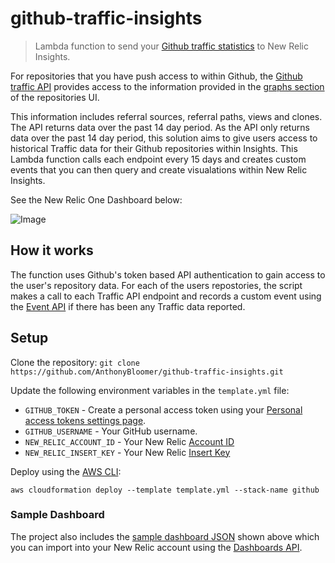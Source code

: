 # github-traffic-insights

> Lambda function to send your [Github traffic statistics](https://developer.github.com/v3/repos/traffic/) to New Relic Insights.

For repositories that you have push access to within Github, the [Github traffic API](https://developer.github.com/v3/repos/traffic/) provides access to the information provided in the [graphs section](https://help.github.com/articles/about-repository-graphs/#traffic) of the repositories UI. 

This information includes referral sources, referral paths, views and clones. The API returns data over the past 14 day period. As the API only returns data over the past 14 day period, this solution aims to give users access to historical Traffic data for their Github repositories within Insights. This Lambda function calls each endpoint every 15 days and creates custom events that you can then query and create visualations within New Relic Insights. 

See the New Relic One Dashboard below:

![Image](https://i.imgur.com/Y6lRjXa.png)

## How it works

The function uses Github's token based API authentication to gain access to the user's repository data. For each of the users repostories, the script makes a call to each Traffic API endpoint and records a custom event using the [Event API](https://docs.newrelic.com/docs/insights/insights-data-sources/custom-data/introduction-event-api) if there has been any Traffic data reported.

## Setup

Clone the repository: `git clone https://github.com/AnthonyBloomer/github-traffic-insights.git`

Update the following environment variables in the `template.yml` file:

- `GITHUB_TOKEN` - Create a personal access token using your [Personal access tokens settings page](https://help.github.com/en/github/authenticating-to-github/creating-a-personal-access-token-for-the-command-line). 
- `GITHUB_USERNAME` - Your GitHub username.
- `NEW_RELIC_ACCOUNT_ID` - Your New Relic [Account ID](https://docs.newrelic.com/docs/accounts/install-new-relic/account-setup/account-id)
- `NEW_RELIC_INSERT_KEY` - Your New Relic [Insert Key](https://docs.newrelic.com/docs/apis/get-started/intro-apis/types-new-relic-api-keys#event-insert-key)

Deploy using the [AWS CLI](https://aws.amazon.com/cli/):

```
aws cloudformation deploy --template template.yml --stack-name github
```

### Sample Dashboard

The project also includes the [sample dashboard JSON](https://github.com/AnthonyBloomer/github-traffic-insights/blob/master/example_dashboard.json) shown above which you can import into your New Relic account using the [Dashboards API](https://docs.newrelic.com/docs/insights/insights-api/manage-dashboards/insights-dashboard-api).

